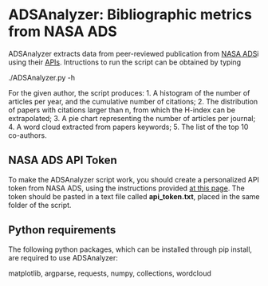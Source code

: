 # ADSAnalyzer: Bibliographic metrics from NASA ADS

ADSAnalyzer extracts data from peer-reviewed publication from [NASA
ADS](https://ui.adsabs.harvard.edu/)i using their
[APIs](https://ui.adsabs.harvard.edu/help/api/). Intructions to run the script can be obtained
by typing

./ADSAnalyzer.py -h

For the given author, the script produces:
    1. A histogram of the number of articles per year, and the cumulative number of citations;
    2. The distribution of papers with citations larger than n, from which the H-index can be extrapolated;
    3. A pie chart representing the number of articles per journal;
    4. A word cloud extracted from papers keywords;
    5. The list of the top 10 co-authors.

## NASA ADS API Token

To make the ADSAnalyzer script work, you should create a personalized API token
from NASA ADS, using the instructions provided [at this
page](https://ui.adsabs.harvard.edu/user/settings/token). The token should be
pasted in a text file called **api_token.txt**, placed in the same folder of
the script. 

## Python requirements

The following python packages, which can be installed through pip install, are required to use ADSAnalyzer:

matplotlib, argparse, requests, numpy, collections, wordcloud
